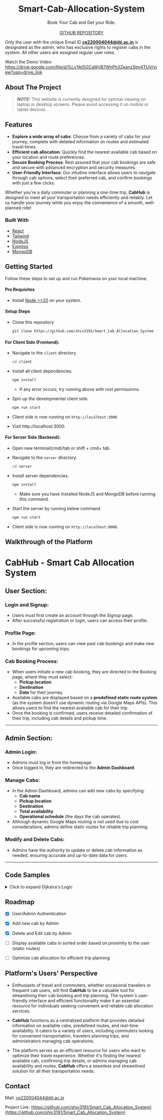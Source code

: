 <!-- Improved compatibility of back to top link: See: https://github.com/othneildrew/Best-README-Template/pull/73 -->
<a name="readme-top"></a>
<!--
*** Thanks for checking out the Best-README-Template. If you have a suggestion
*** that would make this better, please fork the repo and create a pull request
*** or simply open an issue with the tag "enhancement".
*** Don't forget to give the project a star!
*** Thanks again! Now go create something AMAZING! :D
-->



<!-- PROJECT SHIELDS -->
<!--
*** I'm using markdown "reference style" links for readability.
*** Reference links are enclosed in brackets [ ] instead of parentheses ( ).
*** See the bottom of this document for the declaration of the reference variables
*** for contributors-url, forks-url, etc. This is an optional, concise syntax you may use.
*** https://www.markdownguide.org/basic-syntax/#reference-style-links
-->


<!-- PROJECT LOGO -->
<br />


  <br>
  
  <h1 align="center">Smart-Cab-Allocation-System</h1>

  <p align="center">
  Book Your Cab and Get your Ride.
    <br />
    <br />
    <a href="https://github.com/shiv3191/Smart_Cab_Allocation_System">GITHUB REPOSITORY</a>
  </p>
</div>

Only the user with the unique Email ID **ce220004044@iiti.ac.in** is designated as the admin, who has exclusive rights to register cabs in the system. All other users are assigned regular user roles.

Watch the Demo Video: https://drive.google.com/file/d/1U_y1jkt5GCaWyB7WhPh3ZeanzStm4TUV/view?usp=drive_link


<!-- ABOUT THE PROJECT -->
## About The Project

> **_NOTE:_** 
This website is currently designed for optimal viewing on laptop or desktop screens. Please avoid accessing it on mobile or tablet devices.


 





## Features
* **Explore a wide array of cabs**: Choose from a variety of cabs for your journey, complete with detailed information on routes and estimated travel times.
* **Efficient cab allocation**: Quickly find the nearest available cab based on your location and route preferences.
* **Secure Booking Process**: Rest assured that your cab bookings are safe and secure with advanced encryption and security measures.
* **User-Friendly Interface**: Our intuitive interface allows users to navigate through cab options, select their preferred cab, and confirm bookings with just a few clicks.

Whether you're a daily commuter or planning a one-time trip, **CabHub** is designed to meet all your transportation needs efficiently and reliably. Let us handle your journey while you enjoy the convenience of a smooth, well-planned ride!





### Built With

* [React](https://legacy.reactjs.org/)
* [Tailwind](https://tailwindcss.com/)
* [NodeJS](https://nodejs.org/docs/latest/api/)
* [Express](http://expressjs.com)
* [MongoDB](https://www.mongodb.com/)






<!-- GETTING STARTED -->
## Getting Started

Follow these steps to set up and run Pokemania on your local machine:

#### Pre Requisites

* Install [Node >=20](https://nodejs.org/en/download) on your system.

#### Setup Steps

* Clone this repository
    ```sh
    git clone https://github.com/shiv3191/Smart_Cab_Allocation_System
    ```
#### For Client Side (Frontend):
* Navigate to the `client` directory

    ```sh
    cd client
    ```

* Install all client dependencies.
  ```sh
  npm install
  ```

  * If any error occurs, try running above with root permissions.

* Spin up the developmental client side.

  ```sh
  npm run start
  ```

* Client side is now running on ```http://localhost:3000```.

* Visit http://localhost:3000.

#### For Server Side (Backend):
* Open new terminal(cmd)/tab or shift + cmd+ tab.

* Navigate to the `server` directory.
  ```sh
  cd server
  ```

* Install server dependencies.
  ```sh
  npm install
  ```
  *  Make sure you have installed NodeJS and MongoDB before running this command.

* Start the server by running below command
  ```sh
  npm run start
  ```
* Client side is now running on ```http://localhost:8000```.




<!-- USAGE EXAMPLES -->
<!-- ## Usage

For usage and Project Demo, please checkout the [Demo Video](https://res.cloudinary.com/defj06zfq/video/upload/v1703702825/g2ja7rclvzhzu1xp1szn.mp4) provided. -->

## Walkthrough of the Platform

# CabHub - Smart Cab Allocation System

## User Section:

### Login and Signup:
- Users must first create an account through the Signup page. 
- After successful registration or login, users can access their profile.

### Profile Page:
- In the profile section, users can view past cab bookings and make new bookings for upcoming trips.

### Cab Booking Process:
- When users initiate a new cab booking, they are directed to the Booking page, where they must select:
  - **Pickup location**
  - **Destination**
  - **Date** for their journey.
- Available cabs are displayed based on a **predefined static route system** (as the system doesn’t use dynamic routing via Google Maps APIs). This allows users to find the nearest available cab for their trip.
- Once the booking is confirmed, users receive detailed confirmation of their trip, including cab details and pickup time.

---

## Admin Section:

### Admin Login:
- Admins must log in from the homepage.
- Once logged in, they are redirected to the **Admin Dashboard**.

### Manage Cabs:
- In the Admin Dashboard, admins can add new cabs by specifying:
  - **Cab name**
  - **Pickup location**
  - **Destination**
  - **Total availability**
  - **Operational schedule** (the days the cab operates).
- Although dynamic Google Maps routing is not used due to cost considerations, admins define static routes for reliable trip planning.

### Modify and Delete Cabs:
- Admins have the authority to update or delete cab information as needed, ensuring accurate and up-to-date data for users.

---


## Code Samples
<details>
  <summary>Click to expand Dijkstra's Logic</summary>

  ```javascript
  export default async function findKShortestPaths(cities, distanceMatrix, src, dest, k) {
  const n = cities.length;

  // Initialize graph
  const g = new Array(n + 1).fill(null).map(() => []);
  for (const [edge, distance] of Object.entries(distanceMatrix)) {
    const [city1, city2] = edge.split("-");
    const city1Index = cities.indexOf(city1) + 1;
    const city2Index = cities.indexOf(city2) + 1;
    if(city1Index <= n && city2Index <= n) g[city1Index].push({ dest: city2Index, cost: distance });
  }

  // Vector to store distances
  const dis = new Array(n + 1).fill(null).map(() => Array(k).fill({cost: Infinity, pred: null}));
  const pred = new Array(n + 1).fill(null).map(() => Array(k).fill(Infinity));
  // Priority queue for Dijkstra's algorithm
  const pq = [{ cost: 0, node: cities.indexOf(src) + 1 }];
  let vis = []
  for(let i = 1; i <= n; i++) vis[i] = false;
  while (pq.length > 0) {
    const { node: u, cost: d } = pq.shift();
    // Check if the distance is less than the kth shortest distance to the destination
    if (dis[u][k - 1] < d) continue;
    if (u === cities.indexOf(dest) + 1) continue;
    if (vis[u]) continue;
    vis[u] = true;
    const v = g[u];

    // Traverse the adjacency list
    for (const { dest, cost } of v) {
      const newCost = d + cost;

      // Check if the new cost is less than the kth shortest distance to the destination
      if (newCost < dis[dest][k - 1].cost) {
        // Clear predecessors and add the new predecessor
        dis[dest][k - 1] = {cost: newCost, pred: u};
        
        // Sort the distances and predecessors after updating
        dis[dest].sort((a, b) => a.cost - b.cost);

        // Push the new cost and destination to the priority queue
        pq.push({ cost: newCost, node: dest });

        // Sort the priority queue based on cost
        pq.sort((a, b) => a.cost - b.cost);
      } 
    }
    
  }

  // Printing K shortest paths
  const result = dis[cities.indexOf(dest) + 1].slice(0, k);
  console.log(`Top ${k} Shortest Paths from ${src} to ${dest}:`);
  let res = new Set();
  for (let i = 0; i < k; i++) {
    const paths = await getPaths(dis, cities, src, dest, result[i].cost);

      res.add(JSON.stringify({distance: result[i].cost, paths: paths}))

    console.log(`Path ${i + 1}: ${result[i].cost} (Distance) - ${paths.join(" | ")}`);
    }
    return res;
   }

    async function getPaths(result, cities, src, dest, distance) {
    const paths = [];
    const path = [cities.indexOf(dest) + 1];
    let current = cities.indexOf(dest) + 1;
    while (current !== cities.indexOf(src) + 1) {
        const pred = result[current].find((x) => x.cost.toFixed(1) === distance.toFixed(1)).pred;
        path.push(pred);
        distance -= getDistance(cities[current - 1], cities[pred - 1]);
        current = pred;
    }
    path.reverse();
    for (let i = 0; i < path.length - 1; i++) {
        const city1 = cities[path[i] - 1];
        const city2 = cities[path[i + 1] - 1];
        paths.push(`${city1},${city2}`);
    }
    return paths;
  }

  function getDistance(city1, city2) {
  const key = `${city1}-${city2}`;
  return distanceMatrix[key];
  }

 // Load city data and distance matrix
 const cities = Object.keys(require("./cityMapping.json"));
 const distanceMatrix = require("./matrix.json");
  
  ```
</details>

<!-- <details>
<summary>Click to expand the evolution chain fetching logic</summary>

```javascript

useEffect(() => {
        const fetchAllEvolutionChains = async () => {
            try {
                const response = await axios.get('https://pokeapi.co/api/v2/evolution-chain?limit=541');
                const evolutionChainURLs = response.data.results.map((result) => result.url);
                const chainMap = {};

                // Fetch and process each evolution chain
                await Promise.all(evolutionChainURLs.map(async (url) => {
                    const chainResponse = await axios.get(url);
                    const evolutionData = chainResponse.data.chain;
                    const evolutionArray = buildEvolutionArray(evolutionData);

                    // Update the chainMap for each Pokémon in the evolution chain
                    evolutionArray.forEach((pokemon) => {
                        chainMap[pokemon] = evolutionArray;
                    });
                }));

                setEvolutionChains(chainMap);
            } catch (error) {
                console.error('Error fetching evolution chains:', error);
            }
        };

        // Recursive function to build the evolution array
        const buildEvolutionArray = (evolutionData) => {
            const evolvesTo = evolutionData.evolves_to.flatMap((evolution) => {
                return buildEvolutionArray(evolution);
            });

            return [evolutionData.species.name, ...evolvesTo];
        };

        fetchAllEvolutionChains();
    }, []);
```
</details>

<details>
<summary>Click to expand the sorting and fetch all pokemon logic</summary>

```javascript

const getAllPokemon = () => {
    fetch("https://pokeapi.co/api/v2/pokemon?limit=1302")
      .then((response) => response.json())
      .then((data) => {
        // setAllPokemons(data.results);
        // setFullPokemons(data.results);
        console.log(sort)
        console.log("anbfhjksdbvfhkwevfeghkjvdf wjehd")
        switch (sort) {
          case "1":
            setAllPokemons([...data.results].sort((a, b) => parseInt(a.url.split("/")[6]) - parseInt(b.url.split("/")[6])));
            break;
          case "2":
            setAllPokemons([...data.results].sort((a, b) => parseInt(b.url.split("/")[6]) - parseInt(a.url.split("/")[6])));
            break;
          case "3":
            setAllPokemons([...data.results].sort((a, b) => a.name.localeCompare(b.name)));
            break;
          case "4":
            setAllPokemons([...data.results].sort((a, b) => b.name.localeCompare(a.name)));
            break;
          default:
            setAllPokemons([...data.results]);
        }
      });
  };
```
</details> --> 


<!-- ROADMAP -->
## Roadmap


- [x] User/Admin Authentication
- [x] Add new cab by Admin
- [x] Delete and Edit cab by Admin
- [ ] Display available cabs in sorted order based on proximity to the user (static routes)
- [ ] Optimize cab allocation for efficient trip planning



## Platform's Users' Perspective

* Enthusiasts of travel and commuters, whether occasional travelers or frequent cab users, will find **CabHub** to be a valuable tool for streamlining their cab booking and trip planning. The system's user-friendly interface and efficient functionality make it an essential resource for individuals seeking convenient and reliable cab allocation services.

* **CabHub** functions as a centralized platform that provides detailed information on available cabs, predefined routes, and real-time availability. It caters to a variety of users, including commuters looking for convenient transportation, travelers planning trips, and administrators managing cab operations.

* The platform serves as an efficient resource for users who want to optimize their travel experience. Whether it's finding the nearest available cab, confirming trip details, or admins managing cab availability and routes, **CabHub** offers a seamless and streamlined solution for all their transportation needs.


<!-- CONTACT -->
## Contact

Mail: [ce220004044@iiti.ac.in](ce220004044@iiti.ac.in)

Project Link: [https://github.com/shiv3191/Smart_Cab_Allocation_System](https://github.com/shiv3191/Smart_Cab_Allocation_System)

